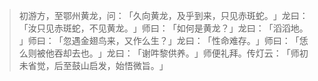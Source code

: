 
> 初游方，至鄂州黄龙，问：​「久向黄龙，及乎到来，只见赤斑蛇。​」龙曰：​「汝只见赤斑蛇，不见黄龙。​」师曰：​「如何是黄龙？​」龙曰：​「滔滔地。​」师曰：​「忽遇金翅鸟来，又作么生？​」龙曰：​「性命难存。​」师曰：​「恁么则被他吞却去也。​」龙曰：​「谢吽黎供养。​」师便礼拜。传灯云：​「师初未省觉，后至鼓山启发，始悟微旨。​」
